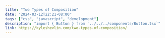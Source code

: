 ```yaml
---
title: "Two Types of Composition"
date: "2024-03-12T22:21-08:00"
tags: ["css", "javascript", "development"]
description: "import { Button } from `../../../components/Button.tsx`"
link: https://kyleshevlin.com/two-types-of-composition/
---
```


